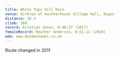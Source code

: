 ```yaml
---
title: White Tops Hill Race
venue: Kirkton of Auchterhouse Village Hall, Angus
distance: 10.4
climb: 360
record: Kristian Jones, 0:40:27 (2017)
femaleRecord: Heather Anderson, 0:51:11 (2019)
web: www.dundeehawks.co.uk
---
```

Route changed in 2011